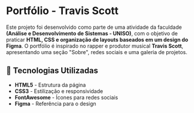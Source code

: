 #  Portfólio - Travis Scott  

Este projeto foi desenvolvido como parte de uma atividade da faculdade **(Análise e Desenvolvimento de Sistemas - UNISO)**, com o objetivo de praticar **HTML, CSS e organização de layouts baseados em um design do Figma**. O portfólio é inspirado no rapper e produtor musical **Travis Scott**, apresentando uma seção "Sobre", redes sociais e uma galeria de projetos.  

## 🚀 Tecnologias Utilizadas  
- **HTML5** - Estrutura da página  
- **CSS3** - Estilização e responsividade  
- **FontAwesome** - Ícones para redes sociais  
- **Figma** - Referência para o design  

